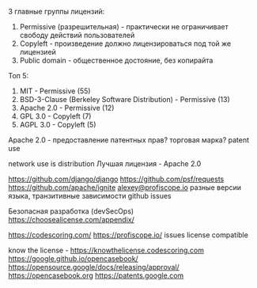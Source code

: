 3 главные группы лицензий:
1. Permissive (разрешительная) - практически не ограничивает свободу действий пользователей
2. Copyleft - произведение должно лицензироваться под той же лицензией
3. Public domain - общественное достояние, без копирайта

Топ 5:
1. MIT - Permissive (55)
2. BSD-3-Clause (Berkeley Software Distribution) - Permissive (13)
3. Apache 2.0 - Permissive (12)
4. GPL 3.0 - Copyleft (7)
5. AGPL 3.0 - Copyleft (5)

Apache 2.0 - предоставление патентных прав? торговая марка? patent use

network use is distribution
Лучшая лицензия - Apache 2.0

https://github.com/django/django
https://github.com/psf/requests
https://github.com/apache/ignite
alexey@profiscope.io
разные версии языка, транзитивные зависимости
github issues

Безопасная разработка (devSecOps)
https://choosealicense.com/appendix/


https://codescoring.com/
https://profiscope.io/
issues license compatible

know the license - https://knowthelicense.codescoring.com
https://google.github.io/opencasebook/
https://opensource.google/docs/releasing/approval/
https://opencasebook.org
https://patents.google.com
